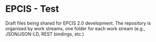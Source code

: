 # EPCIS - Test
Draft files being shared for EPCIS 2.0 development. The repository is organised by work streams, one folder for each work stream (e.g., JSON/JSON-LD, REST bindings, etc.)
